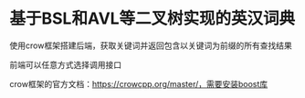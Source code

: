 # 基于BSL和AVL等二叉树实现的英汉词典
使用crow框架搭建后端，获取关键词并返回包含以关键词为前缀的所有查找结果  

前端可以任意方式选择调用接口  

crow框架的官方文档：https://crowcpp.org/master/，需要安装boost库
